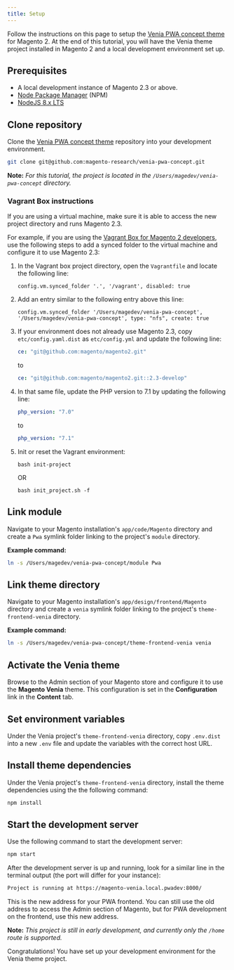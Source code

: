 ```yaml
---
title: Setup
---
```


Follow the instructions on this page to setup the [Venia PWA concept theme] for Magento 2.
At the end of this tutorial, you will have the Venia theme project installed in Magento 2 and a local development environment set up.

## Prerequisites

* A local development instance of Magento 2.3 or above.
* [Node Package Manager] (NPM)
* [NodeJS 8.x LTS]

## Clone repository

Clone the [Venia PWA concept theme] repository into your development environment. 

``` sh
git clone git@github.com:magento-research/venia-pwa-concept.git
```

**Note:**
*For this tutorial, the project is located in the `/Users/magedev/venia-pwa-concept` directory.*

### Vagrant Box instructions

If you are using a virtual machine, make sure it is able to access the new project directory and runs Magento 2.3. 

For example, if you are using the [Vagrant Box for Magento 2 developers], use the following steps to add a synced folder to the virtual machine and configure it to use Magento 2.3:

1. In the Vagrant box project directory, open the `Vagrantfile` and locate the following line:
   ``` 
   config.vm.synced_folder '.', '/vagrant', disabled: true
   ```
1. Add an entry similar to the following entry above this line:
   ```
   config.vm.synced_folder '/Users/magedev/venia-pwa-concept', '/Users/magedev/venia-pwa-concept', type: "nfs", create: true
   ```
1. If your environment does not already use Magento 2.3, copy `etc/config.yaml.dist` as `etc/config.yml` and update the following line:
   ``` yml
   ce: "git@github.com:magento/magento2.git"
   ```
   to
   ``` yml
   ce: "git@github.com:magento/magento2.git::2.3-develop"
   ```
1. In that same file, update the PHP version to 7.1 by updating the following line:
   ``` yml
   php_version: "7.0"
   ```
   to
   ``` yml
   php_version: "7.1"
   ```
1. Init or reset the Vagrant environment:
   ```
   bash init-project
   ```
   OR
   ```
   bash init_project.sh -f
   ```

## Link module

Navigate to your Magento installation's `app/code/Magento` directory and create a `Pwa` symlink folder linking to the project's `module` directory.
   
**Example command:**
``` sh
ln -s /Users/magedev/venia-pwa-concept/module Pwa
```

## Link theme directory

Navigate to your Magento installation's `app/design/frontend/Magento` directory and create a `venia` symlink folder linking to the project's `theme-frontend-venia` directory.

**Example command:**
``` sh
ln -s /Users/magedev/venia-pwa-concept/theme-frontend-venia venia
```

## Activate the Venia theme

Browse to the Admin section of your Magento store and configure it to use the **Magento Venia** theme.
This configuration is set in the **Configuration** link in the **Content** tab.

## Set environment variables

Under the Venia project's `theme-frontend-venia` directory, copy `.env.dist` into a new `.env` file and update the variables with the correct host URL.

## Install theme dependencies

Under the Venia project's `theme-frontend-venia` directory, install the theme dependencies using the the following command:

``` sh
npm install
```

## Start the development server

Use the following command to start the development server:

``` sh
npm start
```

After the development server is up and running, look for a similar line in the terminal output (the port will differ for your instance):

``` sh
Project is running at https://magento-venia.local.pwadev:8000/
```

This is the new address for your PWA frontend.
You can still use the old address to access the Admin section of Magento, but 
for PWA development on the frontend, use this new address.

**Note:**
*This project is still in early development, and currently only the `/home` route is supported.*

Congratulations! You have set up your development environment for the Venia theme project.

[Venia PWA concept theme]: https://github.com/magento-research/venia-pwa-concept
[Node Package Manager]: https://www.npmjs.com/
[NodeJS 8.x LTS]: https://nodejs.org/en/
[Vagrant Box for Magento 2 developers]: https://github.com/paliarush/magento2-vagrant-for-developers